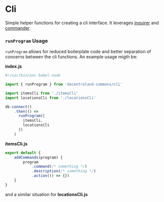 # Cli

Simple helper functions for creating a cli interface. It leverages [inquirer](https://github.com/SBoudrias/Inquirer.js/) and [commander](https://github.com/tj/commander.js/).

### `runProgram` Usage

`runProgram` allows for reduced boilerplate code and better separation of concerns between the cli functions.
An example usage migth be:

**index.js**

```javascript
#!/usr/bin/env babel-node

import { runProgram } from 'decentraland-commons/cli'

import itemsCli from './itemsCli'
import locationsCli from './locationsCli'

db.connect()
    .then(() =>
      runProgram([
        itemsCli,
        locationsCli
      ])
    )
```

**itemsCli.js**

```javascript
export default {
    addCommands(program) {
        program
            .command(/* something */)
            .description(/* something */)
            .action(() => {})
    }
}
```

and a similar situation for **locationsCli.js**
